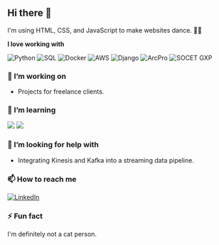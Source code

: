## Hi there 👋

I'm using HTML, CSS, and JavaScript to make websites dance. 🕺🏽

**I love working with**

<div display="flex">
  <img src="https://img.shields.io/badge/Python-3.8-blue?style=for-the-badge&logo=python&logoColor=yellow" alt="Python"/>
  <img src="https://img.shields.io/badge/SQL-orange?style=for-the-badge&logo=database&logoColor=white" alt="SQL"/>
  <img src="https://img.shields.io/badge/Docker-blue?style=for-the-badge&logo=docker&logoColor=white" alt="Docker"/>
  <img src="https://img.shields.io/badge/AWS-orange?style=for-the-badge&logo=amazon-aws&logoColor=black" alt="AWS"/>
  <img src="https://img.shields.io/badge/Django-Django-green?style=for-the-badge&logo=django&logoColor=white" alt="Django"/>
  <img src="https://img.shields.io/badge/ArcGIS_Pro-ArcPro-blue?style=for-the-badge" alt="ArcPro"/>
  <img src="https://img.shields.io/badge/SOCET_GXP-SOCET_GXP-green?style=for-the-badge" alt="SOCET GXP"/>
</div>

### 🔭 I’m working on

- Projects for freelance clients.

### 🌱 I’m learning

<div display="flex">
  <img src="https://img.shields.io/badge/AWS_Kinesis-Kinesis-orange?style=for-the-badge&logo=amazonaws&logoColor=black"/>
  <img src="https://img.shields.io/badge/Apache_Kafka-Kafka-black?style=for-the-badge&logo=apache&logoColor=white"/>
</div>

### 🤔 I’m looking for help with

- Integrating Kinesis and Kafka into a streaming data pipeline.

### 📫 How to reach me

<div display="flex">
  <a href="https://www.linkedin.com/in/levi-derrick/">
    <img src="https://img.shields.io/badge/linkedin-%230077B5.svg?style=for-the-badge&logo=linkedin&logoColor=white" alt="LinkedIn"/>
  </a>
</div>

### ⚡ Fun fact

I'm definitely not a cat person.
